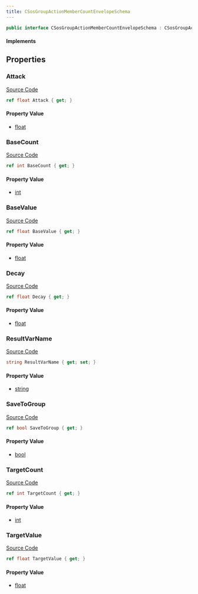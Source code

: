 ```yaml
---
title: CSosGroupActionMemberCountEnvelopeSchema
---
```


```csharp
public interface CSosGroupActionMemberCountEnvelopeSchema : CSosGroupActionSchema, ISchemaClass<CSosGroupActionSchema>, ISchemaClass<CSosGroupActionMemberCountEnvelopeSchema>, ISchemaField, ISchemaClass, INativeHandle
```

#### Implements

## Properties

### Attack

[Source Code](https://github.com/swiftly-solution/swiftlys2/blob/beta/managed/src/SwiftlyS2.Generated/Schemas/Interfaces/CSosGroupActionMemberCountEnvelopeSchema.cs#L24)

```csharp
ref float Attack { get; }
```

#### Property Value

- [float](https://learn.microsoft.com/dotnet/api/system.single)

### BaseCount

[Source Code](https://github.com/swiftly-solution/swiftlys2/blob/beta/managed/src/SwiftlyS2.Generated/Schemas/Interfaces/CSosGroupActionMemberCountEnvelopeSchema.cs#L16)

```csharp
ref int BaseCount { get; }
```

#### Property Value

- [int](https://learn.microsoft.com/dotnet/api/system.int32)

### BaseValue

[Source Code](https://github.com/swiftly-solution/swiftlys2/blob/beta/managed/src/SwiftlyS2.Generated/Schemas/Interfaces/CSosGroupActionMemberCountEnvelopeSchema.cs#L20)

```csharp
ref float BaseValue { get; }
```

#### Property Value

- [float](https://learn.microsoft.com/dotnet/api/system.single)

### Decay

[Source Code](https://github.com/swiftly-solution/swiftlys2/blob/beta/managed/src/SwiftlyS2.Generated/Schemas/Interfaces/CSosGroupActionMemberCountEnvelopeSchema.cs#L26)

```csharp
ref float Decay { get; }
```

#### Property Value

- [float](https://learn.microsoft.com/dotnet/api/system.single)

### ResultVarName

[Source Code](https://github.com/swiftly-solution/swiftlys2/blob/beta/managed/src/SwiftlyS2.Generated/Schemas/Interfaces/CSosGroupActionMemberCountEnvelopeSchema.cs#L28)

```csharp
string ResultVarName { get; set; }
```

#### Property Value

- [string](https://learn.microsoft.com/dotnet/api/system.string)

### SaveToGroup

[Source Code](https://github.com/swiftly-solution/swiftlys2/blob/beta/managed/src/SwiftlyS2.Generated/Schemas/Interfaces/CSosGroupActionMemberCountEnvelopeSchema.cs#L30)

```csharp
ref bool SaveToGroup { get; }
```

#### Property Value

- [bool](https://learn.microsoft.com/dotnet/api/system.boolean)

### TargetCount

[Source Code](https://github.com/swiftly-solution/swiftlys2/blob/beta/managed/src/SwiftlyS2.Generated/Schemas/Interfaces/CSosGroupActionMemberCountEnvelopeSchema.cs#L18)

```csharp
ref int TargetCount { get; }
```

#### Property Value

- [int](https://learn.microsoft.com/dotnet/api/system.int32)

### TargetValue

[Source Code](https://github.com/swiftly-solution/swiftlys2/blob/beta/managed/src/SwiftlyS2.Generated/Schemas/Interfaces/CSosGroupActionMemberCountEnvelopeSchema.cs#L22)

```csharp
ref float TargetValue { get; }
```

#### Property Value

- [float](https://learn.microsoft.com/dotnet/api/system.single)

